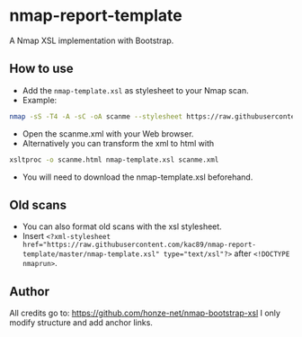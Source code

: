 # nmap-report-template
A Nmap XSL implementation with Bootstrap.

## How to use

- Add the `nmap-template.xsl` as stylesheet to your Nmap scan. 
- Example: 

```sh
nmap -sS -T4 -A -sC -oA scanme --stylesheet https://raw.githubusercontent.com/kac89/nmap-report-template/master/nmap-template.xsl scanme.nmap.org scanme2.nmap.org
```

- Open the scanme.xml with your Web browser.
- Alternatively you can transform the xml to html with

```sh
xsltproc -o scanme.html nmap-template.xsl scanme.xml
```
- You will need to download the nmap-template.xsl beforehand.

## Old scans

- You can also format old scans with the xsl stylesheet.
- Insert `<?xml-stylesheet href="https://raw.githubusercontent.com/kac89/nmap-report-template/master/nmap-template.xsl" type="text/xsl"?>` after `<!DOCTYPE nmaprun>`.

## Author

All credits go to: https://github.com/honze-net/nmap-bootstrap-xsl
I only modify structure and add anchor links.
